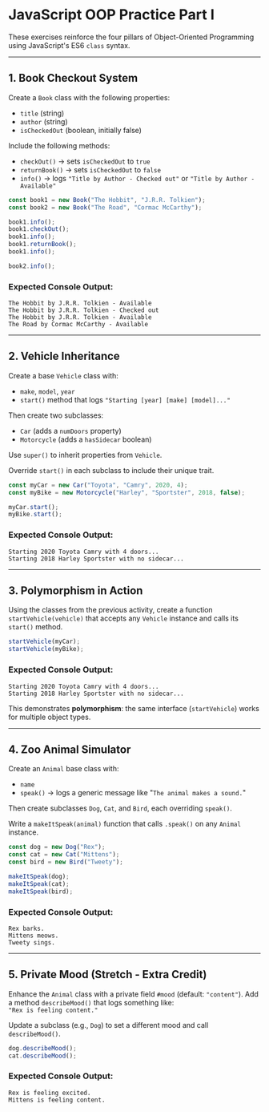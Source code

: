 # JavaScript OOP Practice Part I

These exercises reinforce the four pillars of Object-Oriented Programming using JavaScript's ES6 `class` syntax.

---

## 1. Book Checkout System

Create a `Book` class with the following properties:

- `title` (string)
- `author` (string)
- `isCheckedOut` (boolean, initially false)

Include the following methods:

- `checkOut()` → sets `isCheckedOut` to `true`
- `returnBook()` → sets `isCheckedOut` to `false`
- `info()` → logs `"Title by Author - Checked out"` or `"Title by Author - Available"`

```js
const book1 = new Book("The Hobbit", "J.R.R. Tolkien");
const book2 = new Book("The Road", "Cormac McCarthy");

book1.info();
book1.checkOut();
book1.info();
book1.returnBook();
book1.info();

book2.info();
```

### Expected Console Output:

```
The Hobbit by J.R.R. Tolkien - Available
The Hobbit by J.R.R. Tolkien - Checked out
The Hobbit by J.R.R. Tolkien - Available
The Road by Cormac McCarthy - Available
```

---

## 2. Vehicle Inheritance

Create a base `Vehicle` class with:

- `make`, `model`, `year`
- `start()` method that logs `"Starting [year] [make] [model]..."`

Then create two subclasses:

- `Car` (adds a `numDoors` property)
- `Motorcycle` (adds a `hasSidecar` boolean)

Use `super()` to inherit properties from `Vehicle`.

Override `start()` in each subclass to include their unique trait.

```js
const myCar = new Car("Toyota", "Camry", 2020, 4);
const myBike = new Motorcycle("Harley", "Sportster", 2018, false);

myCar.start();
myBike.start();
```

### Expected Console Output:

```
Starting 2020 Toyota Camry with 4 doors...
Starting 2018 Harley Sportster with no sidecar...
```

---

## 3. Polymorphism in Action

Using the classes from the previous activity, create a function `startVehicle(vehicle)` that accepts any `Vehicle` instance and calls its `start()` method.

```js
startVehicle(myCar);
startVehicle(myBike);
```

### Expected Console Output:

```
Starting 2020 Toyota Camry with 4 doors...
Starting 2018 Harley Sportster with no sidecar...
```

This demonstrates **polymorphism**: the same interface (`startVehicle`) works for multiple object types.

---

## 4. Zoo Animal Simulator

Create an `Animal` base class with:

- `name`
- `speak()` → logs a generic message like "`The animal makes a sound.`"

Then create subclasses `Dog`, `Cat`, and `Bird`, each overriding `speak()`.

Write a `makeItSpeak(animal)` function that calls `.speak()` on any `Animal` instance.

```js
const dog = new Dog("Rex");
const cat = new Cat("Mittens");
const bird = new Bird("Tweety");

makeItSpeak(dog);
makeItSpeak(cat);
makeItSpeak(bird);
```

### Expected Console Output:

```
Rex barks.
Mittens meows.
Tweety sings.
```

---

## 5. Private Mood (Stretch - Extra Credit)

Enhance the `Animal` class with a private field `#mood` (default: `"content"`). Add a method `describeMood()` that logs something like:  
`"Rex is feeling content."`

Update a subclass (e.g., `Dog`) to set a different mood and call `describeMood()`.

```js
dog.describeMood();
cat.describeMood();
```

### Expected Console Output:

```
Rex is feeling excited.
Mittens is feeling content.
```
